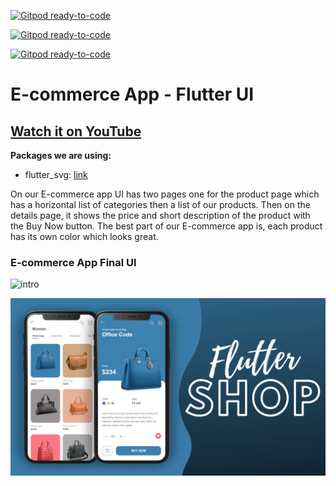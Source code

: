 [![Gitpod ready-to-code](https://img.shields.io/badge/Gitpod-ready--to--code-blue?logo=gitpod)](https://gitpod.io/#https://github.com/abuanwar072/E-commerce-App-UI-Flutter)

[![Gitpod ready-to-code](https://img.shields.io/badge/Gitpod-ready--to--code-blue?logo=gitpod)](https://gitpod.io/#https://github.com/abuanwar072/E-commerce-App-UI-Flutter)

[![Gitpod ready-to-code](https://img.shields.io/badge/Gitpod-ready--to--code-blue?logo=gitpod)](https://gitpod.io/#https://github.com/abuanwar072/E-commerce-App-UI-Flutter)

# E-commerce App - Flutter UI

## [Watch it on YouTube](https://youtu.be/XBKzpTz65Io)

**Packages we are using:**

- flutter_svg: [link](https://pub.dev/packages/flutter_svg)


On our E-commerce app UI has two pages one for the product page which has a horizontal list of categories then a list of our products. Then on the details page, it shows the price and short description of the product with the Buy Now button. The best part of our E-commerce app is, each product has its own color which looks great.

### E-commerce App Final UI

![intro](intro.gif)

![App UI](/ui.png)
